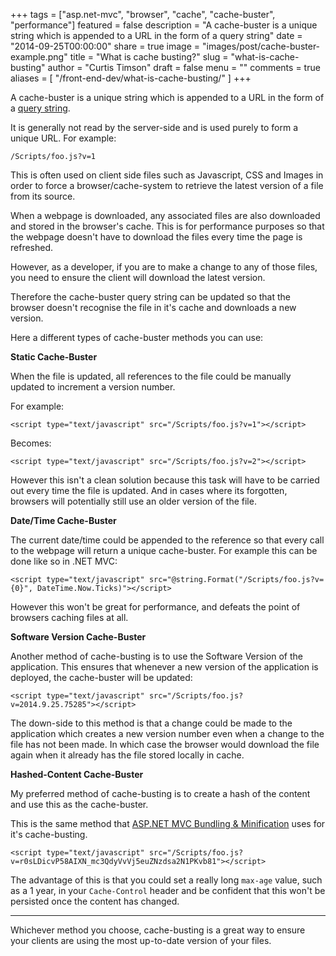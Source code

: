 +++
tags = ["asp.net-mvc", "browser", "cache", "cache-buster", "performance"]
featured = false
description = "A cache-buster is a unique string which is appended to a URL in the form of a query string"
date = "2014-09-25T00:00:00"
share = true
image = "images/post/cache-buster-example.png"
title = "What is cache busting?"
slug = "what-is-cache-busting"
author = "Curtis Timson"
draft = false
menu = ""
comments = true
aliases = [
    "/front-end-dev/what-is-cache-busting/"
]
+++

A cache-buster is a unique string which is appended to a URL in the form of a [query string][1].

It is generally not read by the server-side and is used purely to form a unique URL. For example:

    /Scripts/foo.js?v=1

This is often used on client side files such as Javascript, CSS and Images in order to force a browser/cache-system to retrieve the latest version of a file from its source.

When a webpage is downloaded, any associated files are also downloaded and stored in the browser's cache. This is for performance purposes so that the webpage doesn't have to download the files every time the page is refreshed.

However, as a developer, if you are to make a change to any of those files, you need to ensure the client will download the latest version.

Therefore the cache-buster query string can be updated so that the browser doesn't recognise the file in it's cache and downloads a new version.

Here a different types of cache-buster methods you can use:


<strong>Static Cache-Buster</strong>

When the file is updated, all references to the file could be manually updated to increment a version number.

For example:

    <script type="text/javascript" src="/Scripts/foo.js?v=1"></script>

Becomes:

    <script type="text/javascript" src="/Scripts/foo.js?v=2"></script>

However this isn't a clean solution because this task will have to be carried out every time the file is updated. And in cases where its forgotten, browsers will potentially still use an older version of the file.

<strong>Date/Time Cache-Buster</strong>

The current date/time could be appended to the reference so that every call to the webpage will return a unique cache-buster. For example this can be done like so in .NET MVC:

    <script type="text/javascript" src="@string.Format("/Scripts/foo.js?v={0}", DateTime.Now.Ticks)"></script>

However this won't be great for performance, and defeats the point of browsers caching files at all.


<strong>Software Version Cache-Buster</strong>

Another method of cache-busting is to use the Software Version of the application. This ensures that whenever a new version of the application is deployed, the cache-buster will be updated:

    <script type="text/javascript" src="/Scripts/foo.js?v=2014.9.25.75285"></script>

The down-side to this method is that a change could be made to the application which creates a new version number  even when a change to the file has not been made. In which case the browser would download the file again when it already has the file stored locally in cache.


<strong id="_hashed">Hashed-Content Cache-Buster</strong>

My preferred method of cache-busting is to create a hash of the content and use this as the cache-buster.

This is the same method that [ASP.NET MVC Bundling & Minification][2] uses for it's cache-busting.

    <script type="text/javascript" src="/Scripts/foo.js?v=r0sLDicvP58AIXN_mc3QdyVvVj5euZNzdsa2N1PKvb81"></script>

The advantage of this is that you could set a really long `max-age` value, such as a 1 year, in your `Cache-Control` header and be confident that this won't be persisted once the content has changed.

----------


Whichever method you choose, cache-busting is a great way to ensure your clients are using the most up-to-date version of your files.


  [1]: http://en.wikipedia.org/wiki/Query_string
  [2]: http://www.asp.net/mvc/tutorials/mvc-4/bundling-and-minification
